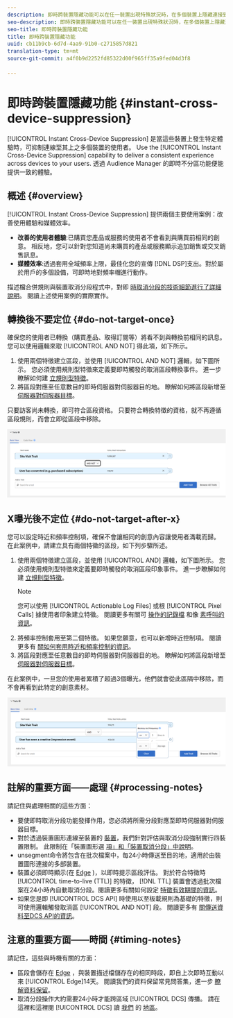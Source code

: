 ```yaml
---
description: 即時跨裝置隱藏功能可以在任一裝置出現特殊狀況時，在多個裝置上隱藏連接到這些裝置的使用者。使用即時跨裝置隱藏功能可以為使用者提供跨裝置的一致體驗。透過 Audience Manager 的即時不分區功能便能提供一致的體驗。
seo-description: 即時跨裝置隱藏功能可以在任一裝置出現特殊狀況時，在多個裝置上隱藏連接到這些裝置的使用者。使用即時跨裝置隱藏功能可以為使用者提供跨裝置的一致體驗。透過 Audience Manager 的即時不分區功能便能提供一致的體驗。
seo-title: 即時跨裝置隱藏功能
title: 即時跨裝置隱藏功能
uuid: cb11b9cb-6d7d-4aa9-91b0-c2715857d821
translation-type: tm+mt
source-git-commit: a4f0b9d2252fd85322d00f965ff35a9fed04d3f8

---
```



# 即時跨裝置隱藏功能 {#instant-cross-device-suppression}

[!UICONTROL Instant Cross-Device Suppression] 是當這些裝置上發生特定體驗時，可抑制連線至其上之多個裝置的使用者。 Use the [!UICONTROL Instant Cross-Device Suppression] capability to deliver a consistent experience across devices to your users. 透過 Audience Manager 的即時不分區功能便能提供一致的體驗。

## 概述 {#overview}

[!UICONTROL Instant Cross-Device Suppression] 提供兩個主要使用案例：改善使用體驗和媒體效率。

* **改善的使用者體驗**:已購買您產品或服務的使用者不會看到與購買前相同的創意。 相反地，您可以針對您知道尚未購買的產品或服務顯示追加銷售或交叉銷售訊息。
* **媒體效率**:透過套用全域頻率上限，最佳化您的宣傳 [!DNL DSP]支出。對於屬於用戶的多個設備，可即時地對頻率帽進行動作。

描述檔合併規則與裝置取消分段程式中，對即 [時取消分段的技術細節進行了詳細說明](merge-rule-unsegment.md)。 閱讀上述使用案例的實際實作。

## 轉換後不要定位 {#do-not-target-once}

確保您的使用者已轉換（購買產品、取得訂閱等）將看不到與轉換前相同的訊息。 您可以使用邏輯來取 [!UICONTROL AND NOT] 得此項，如下所示。

1. 使用兩個特徵建立區段，並使用 [!UICONTROL AND NOT] 邏輯，如下圖所示。 您必須使用規則型特徵來定義要即時觸發的取消區段轉換事件。 進一步瞭解如何建 [立規則型特徵](../traits/create-onboarded-rule-based-traits.md)。
2. 將區段對應至任意數目的即時伺服器對伺服器目的地。 瞭解如何將區段新增至 [伺服器對伺服器目標](../destinations/add-edit-segments.md)。

只要訪客尚未轉換，即可符合區段資格。 只要符合轉換特徵的資格，就不再遵循區段規則，而會立即從區段中移除。

![](assets/and_not_use_case.png)

## X曝光後不定位 {#do-not-target-after-x}

您可以設定時近和頻率控制項，確保不會讓相同的創意內容讓使用者滿載而歸。 在此案例中，請建立具有兩個特徵的區段，如下列步驟所述。

1. 使用兩個特徵建立區段，並使用 [!UICONTROL AND] 邏輯，如下圖所示。 您必須使用規則型特徵來定義要即時觸發的取消區段印象事件。 進一步瞭解如何建 [立規則型特徵](../traits/create-onboarded-rule-based-traits.md)。
   >[!NOTE]
   >
   >您可以使用 [!UICONTROL Actionable Log Files] 或根 [!UICONTROL Pixel Calls] 據使用者印象建立特徵。 閱讀更多有關可 [操作的記錄檔](../../integration/media-data-integration/actionable-log-files.md) 和像 [素呼叫的資訊](../../integration/media-data-integration/impression-data-pixels.md)。
2. 將頻率控制套用至第二個特徵。 如果您願意，也可以新增時近控制項。 閱讀更多有 [關如何套用時近和頻率控制的資訊](../segments/recency-and-frequency.md)。
3. 將區段對應至任意數目的即時伺服器對伺服器目的地。 瞭解如何將區段新增至 [伺服器對伺服器目標](../destinations/add-edit-segments.md)。

在此案例中，一旦您的使用者累積了超過3個曝光，他們就會從此區隔中移除，而不會再看到此特定的創意素材。

![](assets/impressions_use_case.png)

## 註解的重要方面——處理 {#processing-notes}

請記住與處理相關的這些方面：

* 要使即時取消分段功能發揮作用，您必須將所需分段對應至即時伺服器對伺服器目標。
* 對於透過裝置圖形連線至裝置的 [裝置](profile-link-use-case.md#recommendations)，我們針對評估與取消分段強制實行四裝置限制。 此限制在「裝置圖形選 [項」和「裝置取消分段」中說明](merge-rule-unsegment.md#device-graph-options-unsegmentation)&#x200B;。
* unsegment命令將包含在批次檔案中，每24小時傳送至目的地，適用於由裝置圖形連接的多部裝置。
* 裝置必須即時顯示(在 [Edge](../../reference/system-components/components-edge.md) )，以即時提示區段評估。 對於符合特徵時 [!UICONTROL time-to-live (TTL)] 的特徵， [!DNL TTL] 裝置會透過批次檔案在24小時內自動取消分段&#x200B;。閱讀更多有關如何設定 [特徵有效期間的資訊](../traits/create-onboarded-rule-based-traits.md#set-expiration-interval)。
* 如果您是即 [!UICONTROL DCS API] 時使用以至板載規則為基礎的特徵，則可使用邏輯觸發取消區 [!UICONTROL AND NOT] 段。 閱讀更多有 [關傳送資料至DCS API的資訊](../../api/dcs-intro/dcs-event-calls/dcs-url-send.md)&#x200B;。

## 注意的重要方面——時間 {#timing-notes}

請記住，這些與時機有關的方面：

* 區段會儲存在 [Edge](../../reference/system-components/components-edge.md) ，與裝置描述檔儲存在的相同時段，即自上次即時互動以來 [!UICONTROL Edge]14天。 閱讀我們的資料保留常見問答集，進一步 [瞭解資料保留](../../faq/faq-privacy.md#data-retention-faq)。
* 取消分段操作大約需要24小時才能跨區域 [!UICONTROL DCS] 傳播。 請在這裡和這裡閱 [!UICONTROL DCS] 讀 [我們](../..//reference/system-components/components-data-collection.md) 的 [地區](../../api/dcs-intro/dcs-api-reference/dcs-regions.md)。
